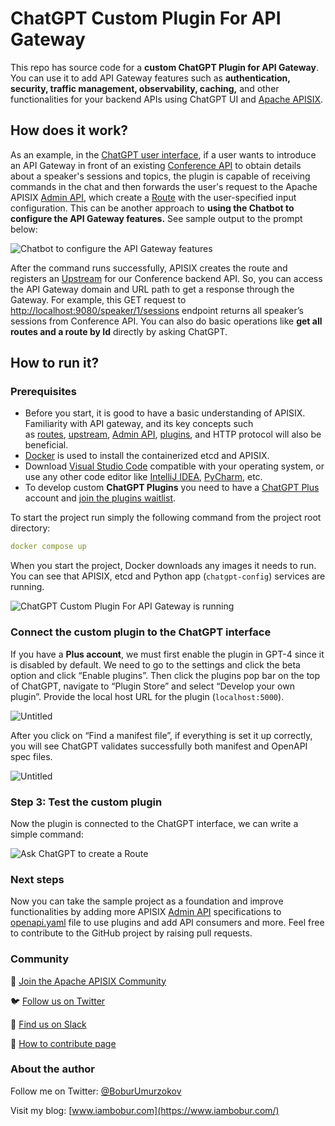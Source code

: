 # ChatGPT Custom Plugin For API Gateway

This repo has source code for a **custom ChatGPT Plugin for API Gateway**. You can use it to add API Gateway features such as **authentication, security, traffic management, observability, caching,** and other functionalities for your backend APIs using ChatGPT UI and [Apache APISIX](https://apisix.apache.org/).

## How does it work?

As an example, in the [ChatGPT user interface](https://chat.openai.com/), if a user wants to introduce an API Gateway in front of an existing [Conference API](https://conferenceapi.azurewebsites.net/) to obtain details about a speaker's sessions and topics, the plugin is capable of receiving commands in the chat and then forwards the user's request to the Apache APISIX [Admin API](https://apisix.apache.org/docs/apisix/admin-api/), which create a [Route](https://apisix.apache.org/docs/apisix/terminology/route/) with the user-specified input configuration. This can be another approach to **using the Chatbot to configure the API Gateway features.** See sample output to the prompt below:

![Chatbot to configure the API Gateway features](https://static.apiseven.com/uploads/2023/07/11/5R8pO3sy_Untitled%20%289%29.png)

After the command runs successfully, APISIX creates the route and registers an [Upstream](https://apisix.apache.org/docs/apisix/terminology/upstream/) for our Conference backend API. So, you can access the API Gateway domain and URL path to get a response through the Gateway. For example, this GET request to [http://localhost:9080/speaker/1/sessions](http://localhost:9080/speaker/6/sessions) endpoint returns all speaker’s sessions from Conference API. You can also do basic operations like **get all routes and a route by Id** directly by asking ChatGPT.

## How to run it?

### Prerequisites

- Before you start, it is good to have a basic understanding of APISIX. Familiarity with API gateway, and its key concepts such as [routes](https://docs.api7.ai/apisix/key-concepts/routes), [upstream](https://docs.api7.ai/apisix/key-concepts/upstreams), [Admin API](https://apisix.apache.org/docs/apisix/admin-api/), [plugins](https://docs.api7.ai/apisix/key-concepts/plugins), and HTTP protocol will also be beneficial.
- [Docker](https://docs.docker.com/get-docker/) is used to install the containerized etcd and APISIX.
- Download [Visual Studio Code](https://code.visualstudio.com/) compatible with your operating system, or use any other code editor like [IntelliJ IDEA](https://www.jetbrains.com/idea/), [PyCharm](https://www.jetbrains.com/pycharm/), etc.
- To develop custom **ChatGPT Plugins** you need to have a [ChatGPT Plus](https://openai.com/blog/chatgpt-plus) account and [join the plugins waitlist](https://openai.com/waitlist/plugins).

To start the project run simply the following command from the project root directory:

```yaml
docker compose up
```

When you start the project, Docker downloads any images it needs to run. You can see that APISIX, etcd and Python app (`chatgpt-config`) services are running.

![ChatGPT Custom Plugin For API Gateway is running](https://static.apiseven.com/uploads/2023/07/09/fjdeTtHh_Untitled%20%2811%29.png)

### Connect the custom plugin to the ChatGPT interface

If you have a **Plus account**, we must first enable the plugin in GPT-4 since it is disabled by default. We need to go to the settings and click the beta option and click “Enable plugins”. Then click the plugins pop bar on the top of ChatGPT, navigate to “Plugin Store” and select “Develop your own plugin”. Provide the local host URL for the plugin (`localhost:5000`).

![Untitled](https://static.apiseven.com/uploads/2023/07/09/BXsrCUtY_ChatGPT%20screenshot%204.png)

After you click on “Find a manifest file”, if everything is set it up correctly, you will see ChatGPT validates successfully both manifest and OpenAPI spec files. 

![Untitled](https://static.apiseven.com/uploads/2023/07/09/TXjNTZ4h_ChatGPT%20screenshot%203.png)

### Step 3: Test the custom plugin

Now the plugin is connected to the ChatGPT interface, we can write a simple command:

![Ask ChatGPT to create a Route](https://static.apiseven.com/uploads/2023/07/09/BmW5Ce4m_Untitled%20%2810%29.png)

### Next steps

Now you can take the sample project as a foundation and improve functionalities by adding more APISIX [Admin API](https://docs.api7.ai/apisix/reference/admin-api) specifications to [openapi.yaml](https://github.com/Boburmirzo/apisix-api-gateway-chatgpt-plugin/blob/main/chatgpt-plugin-config/openapi.yaml) file to use plugins and add API consumers and more. Feel free to contribute to the GitHub project by raising pull requests.

### Community

🙋 [Join the Apache APISIX Community](https://apisix.apache.org/docs/general/join/)

🐦 [Follow us on Twitter](https://twitter.com/ApacheAPISIX)

📝 [Find us on Slack](https://join.slack.com/t/the-asf/shared_invite/zt-vlfbf7ch-HkbNHiU_uDlcH_RvaHv9gQ)

💁 [How to contribute page](https://apisix.apache.org/docs/general/how-to-contribute/)

### About the author

Follow me on Twitter: [@BoburUmurzokov](https://twitter.com/BoburUmurzokov)

Visit my blog: [www.iambobur.com](https://www.iambobur.com/)
